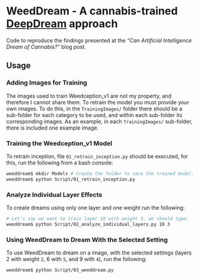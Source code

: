
# WeedDream - A cannabis-trained [DeepDream](https://en.wikipedia.org/wiki/DeepDream) approach

<!-- TODO: Add post link. -->

Code to reproduce the findings presented at the *“Can Artificial
Intelligence Dream of Cannabis?”* blog post.

## Usage

### Adding Images for Training

The images used to train Weedception\_v1 are not my property, and
therefore I cannot share them. To retrain the model you must provide
your own images. To do this, in the `TrainingImages/` folder there
should be a sub-folder for each category to be used, and within each
sub-folder its corresponding images. As an example, in each
`TrainingImages/` sub-folder, there is included one example image.

### Training the Weedception\_v1 Model

To retrain inception, file `01_retrain_inception.py` should be executed,
for this, run the following from a bash console:

``` bash
weeddream$ mkdir Models # Create the folder to save the trained model.
weeddream$ python Script/01_retrain_inception.py 
```

### Analyze Individual Layer Effects

To create dreams using only one layer and one weight run the following:

``` bash
# Let's say we want to train layer 10 with weight 3, we should type:
weeddream$ python Script/02_analyze_individual_layers.py 10 3
```

### Using WeedDream to Dream With the Selected Setting

To use WeedDream to dream on a image, with the selected settings (layers
2 with weight `2`, 6 with `5`, and 9 with `4`), run the following:

``` bash
weeddream$ python Script/03_weeddream.py
```
